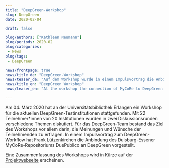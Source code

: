 ```yaml
---
title: "DeepGreen-Workshop"
slug: DeepGreen
date: 2020-02-04

draft: false

blog/authors: ["Kathleen Neumann"]
blog/periods: 2020-02
blog/categories:
 - News
blog/tags:
 - DeepGreen

news/frontpage: true
news/title_de: "DeepGreen-Workshop"
news/teaser_de: "Auf dem Workshop wurde in einem Impulsvortrag die Anbindung von MyCoRe an DeepGreen vorgestellt."
news/title_en: "DeepGreen Workshop"
news/teaser_en: "At the workshop the connection of MyCoRe to DeepGreen was presented in a keynote speech."

---
```


Am 04. März 2020 hat an der Universitätsbibliothek Erlangen ein Workshop für die aktuellen DeepGreen-Testinstitutionen stattgefunden. Mit 22 Teilnehmer*innen von 20 Institutionen wurden in zwei Diskussionsrunden verschiedene Themen diskutiert.
Für das DeepGreen-Team bestand das Ziel des Workshops vor allem darin, die Meinungen und Wünsche der Teilnehmenden zu erfragen. In einem Impulsvortrag zum DeepGreen-Workflow hat Frank Lützenkirchen die Anbindung des Duisburg-Essener MyCoRe-Repositoriums DuePublico an DeepGreen vorgestellt.

Eine Zusammenfassung des Workshops wird in Kürze auf der [Projektwebseite](https://deepgreen.kobv.de/de/deepgreen/) erscheinen.
 

